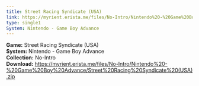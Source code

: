 ```yaml
---
title: Street Racing Syndicate (USA)
link: https://myrient.erista.me/files/No-Intro/Nintendo%20-%20Game%20Boy%20Advance/Street%20Racing%20Syndicate%20(USA).zip
type: single1
System: Nintendo - Game Boy Advance
---
```

<b>Game:</b> Street Racing Syndicate (USA)<br>
<b>System:</b> Nintendo - Game Boy Advance<br>
<b>Collection:</b> No-Intro<br>
<b>Download:</b> https://myrient.erista.me/files/No-Intro/Nintendo%20-%20Game%20Boy%20Advance/Street%20Racing%20Syndicate%20(USA).zip